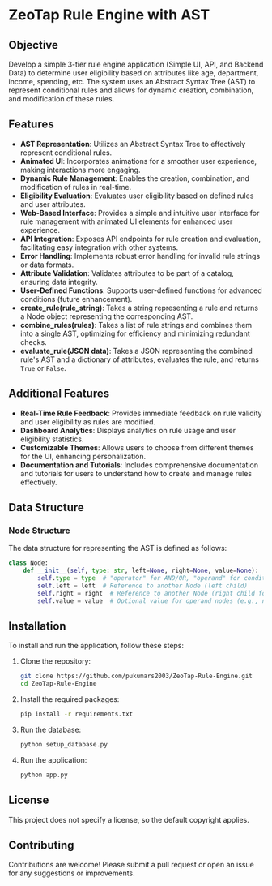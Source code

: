 # ZeoTap Rule Engine with AST

## Objective
Develop a simple 3-tier rule engine application (Simple UI, API, and Backend Data) to determine user eligibility based on attributes like age, department, income, spending, etc. The system uses an Abstract Syntax Tree (AST) to represent conditional rules and allows for dynamic creation, combination, and modification of these rules.

## Features
- **AST Representation**: Utilizes an Abstract Syntax Tree to effectively represent conditional rules.
- **Animated UI**: Incorporates animations for a smoother user experience, making interactions more engaging.
- **Dynamic Rule Management**: Enables the creation, combination, and modification of rules in real-time.
- **Eligibility Evaluation**: Evaluates user eligibility based on defined rules and user attributes.
- **Web-Based Interface**: Provides a simple and intuitive user interface for rule management with animated UI elements for enhanced user experience.
- **API Integration**: Exposes API endpoints for rule creation and evaluation, facilitating easy integration with other systems.
- **Error Handling**: Implements robust error handling for invalid rule strings or data formats.
- **Attribute Validation**: Validates attributes to be part of a catalog, ensuring data integrity.
- **User-Defined Functions**: Supports user-defined functions for advanced conditions (future enhancement).
- **create_rule(rule_string)**: Takes a string representing a rule and returns a Node object representing the corresponding AST.
- **combine_rules(rules)**: Takes a list of rule strings and combines them into a single AST, optimizing for efficiency and minimizing redundant checks.
- **evaluate_rule(JSON data)**: Takes a JSON representing the combined rule's AST and a dictionary of attributes, evaluates the rule, and returns `True` or `False`.

## Additional Features
- **Real-Time Rule Feedback**: Provides immediate feedback on rule validity and user eligibility as rules are modified.
- **Dashboard Analytics**: Displays analytics on rule usage and user eligibility statistics.
- **Customizable Themes**: Allows users to choose from different themes for the UI, enhancing personalization.
- **Documentation and Tutorials**: Includes comprehensive documentation and tutorials for users to understand how to create and manage rules effectively.

## Data Structure
### Node Structure
The data structure for representing the AST is defined as follows:

```python
class Node:
    def __init__(self, type: str, left=None, right=None, value=None):
        self.type = type  # "operator" for AND/OR, "operand" for conditions
        self.left = left  # Reference to another Node (left child)
        self.right = right  # Reference to another Node (right child for operators)
        self.value = value  # Optional value for operand nodes (e.g., number for comparisons)
```


## Installation
To install and run the application, follow these steps:

1. Clone the repository:
   ```bash
   git clone https://github.com/pukumars2003/ZeoTap-Rule-Engine.git
   cd ZeoTap-Rule-Engine
   ```

2. Install the required packages:
   ```bash
   pip install -r requirements.txt
   ```
3. Run the database:
   ```bash
   python setup_database.py
   ```
4. Run the application:
   ```bash
   python app.py
   ```

## License
This project does not specify a license, so the default copyright applies.

## Contributing
Contributions are welcome! Please submit a pull request or open an issue for any suggestions or improvements.

